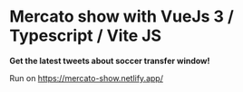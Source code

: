 # Mercato show with VueJs 3 / Typescript / Vite JS

**Get the latest tweets about soccer transfer window!**

Run on https://mercato-show.netlify.app/
